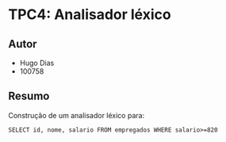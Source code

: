 # TPC4: Analisador léxico

## Autor

- Hugo Dias
- 100758

## Resumo

Construção de um analisador léxico para:

    SELECT id, nome, salario FROM empregados WHERE salario>=820